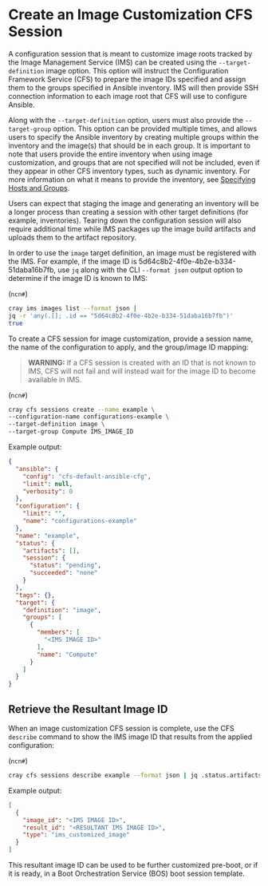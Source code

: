 # Create an Image Customization CFS Session

A configuration session that is meant to customize image roots tracked by the Image Management Service \(IMS\) can be created using the `--target-definition` image option. This option will instruct the Configuration Framework Service \(CFS\) to prepare the image IDs specified and assign them to the groups specified in Ansible inventory. IMS will then provide SSH connection information to each image root that CFS will use to configure Ansible.

Along with the `--target-definition` option, users must also provide the `--target-group` option. This option can be provided multiple times, and allows users to specify the Ansible inventory by creating multiple groups within the inventory and the image(s) that should be in each group. It is important to note that users provide the entire inventory when using image customization, and groups that are not specified will not be included, even if they appear in other CFS inventory types, such as dynamic inventory. For more information on what it means to provide the inventory, see [Specifying Hosts and Groups](./Specifying_Hosts_and_Groups.md).

Users can expect that staging the image and generating an inventory will be a longer process than creating a session with other target definitions \(for example, inventories\). Tearing down the configuration session will also require additional time while IMS packages up the image build artifacts and uploads them to the artifact repository.

In order to use the `image` target definition, an image must be registered with the IMS. For example, if the image ID is 5d64c8b2-4f0e-4b2e-b334-51daba16b7fb, use `jq` along with the CLI `--format json` output option to determine if the image ID is known to IMS:

(`ncn#`)
```bash
cray ims images list --format json |
jq -r 'any(.[]; .id == "5d64c8b2-4f0e-4b2e-b334-51daba16b7fb")'
true
```

To create a CFS session for image customization, provide a session name, the name of the configuration to apply, and the group/image ID mapping:

> **WARNING:** If a CFS session is created with an ID that is not known to IMS, CFS will not fail and will instead wait for the image ID to become available in IMS.

(`ncn#`)
```bash
cray cfs sessions create --name example \
--configuration-name configurations-example \
--target-definition image \
--target-group Compute IMS_IMAGE_ID
```

Example output:

```json
{
  "ansible": {
    "config": "cfs-default-ansible-cfg",
    "limit": null,
    "verbosity": 0
  },
  "configuration": {
    "limit": "",
    "name": "configurations-example"
  },
  "name": "example",
  "status": {
    "artifacts": [],
    "session": {
      "status": "pending",
      "succeeded": "none"
    }
  },
  "tags": {},
  "target": {
    "definition": "image",
    "groups": [
      {
        "members": [
          "<IMS IMAGE ID>"
        ],
        "name": "Compute"
      }
    ]
  }
}
```

## Retrieve the Resultant Image ID

When an image customization CFS session is complete, use the CFS `describe` command to show the IMS image ID that results from the applied configuration:

(`ncn#`)
```bash
cray cfs sessions describe example --format json | jq .status.artifacts
```

Example output:

```json
[
  {
    "image_id": "<IMS IMAGE ID>",
    "result_id": "<RESULTANT IMS IMAGE ID>",
    "type": "ims_customized_image"
  }
]
```

This resultant image ID can be used to be further customized pre-boot, or if it is ready, in a Boot Orchestration Service \(BOS\) boot session template.

